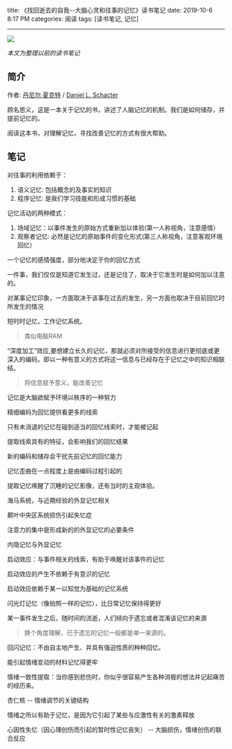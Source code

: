 title: 《找回逝去的自我--大脑心灵和往事的记忆》读书笔记
date: 2019-10-6 8:17 PM
categories: 阅读
tags: [读书笔记, 记忆]

---

[ ![](http://image.runjf.com/mweb/2019-10-06-15703330203326.jpg) ](https://book.douban.com/subject/5406389/)

*本文为整理以前的读书笔记*

## 简介
作者: [丹尼尔·夏克特](https://book.douban.com/search/%E4%B8%B9%E5%B0%BC%E5%B0%94%C2%B7%E5%A4%8F%E5%85%8B%E7%89%B9) / [Daniel L. Schacter](https://book.douban.com/search/Daniel%20L.%20Schacter)

顾名思义，这是一本关于记忆的书，讲述了人脑记忆的机制。我们是如何储存，并提前记忆的。

阅读这本书，对理解记忆，寻找改善记忆的方式有很大帮助。

<!--more-->

## 笔记

对往事的利用依赖于：
1. 语义记忆: 包括概念的及事实的知识 
2. 程序记忆: 是我们学习技能和形成习惯的基础

记忆活动的两种模式：
1. 场域记忆：以事件发生的原始方式重新加以体验(第一人称视角，注意感情）
2. 观察者记忆: 必然是记忆的原始事件的变化形式(第三人称视角，注意客观环境回忆）

一个记忆的感情强度，部分地决定于你的回忆方式

一件事，我们仅仅是知道它发生过，还是记住了，取决于它发生时是如何加以注意的。

对某事记忆印象，一方面取决于该事在过去的发生，另一方面也取决于目前回忆时所发生的情况

短时时记忆，工作记忆系统。
> 类似电脑RAM

“深度加工”效应,要想建立长久的记忆，那就必须对所接受的信息进行更彻底或更深入的编码，即以一种有意义的方式将这一信息与已经存在于记忆之中的知识相联结。
> 将信息赋予意义，能改善记忆  

记忆是大脑欲赋予环境以秩序的一种努力

精细编码为回忆提供看更多的线索

只有未消退的记忆在碰到适当的回忆线索时，才能被记起

提取线索具有的特征，会影响我们的回忆结果

新的编码和储存会干扰先前记忆的回忆能力

记忆歪曲在一点程度上是由编码过程引起的

提取记忆唤醒了沉睡的记忆影像，还有当时的主观体验。

海马系统，与近期经验的外显记忆相关

颞叶中央区系统损伤引起失忆症

注意力的集中是形成新的的外显记忆的必要条件

内隐记忆与外显记忆

启动效应：与事件相关的线索，有助于唤醒对该事件的记忆

启动效应的产生不依赖于有意识的记忆

启动效应依赖于某一以知觉为基础的记忆系统

闪光灯记忆（像拍照一样的记忆），比日常记忆保持得更好

某一事件发生之后，随时间的流逝，人们倾向于遗忘或者混淆该记忆的来源
> 换个角度理解，已于遗忘的记忆一般都是单一来源的。

回闪记忆：不由自主地产生、并具有强迫性质的种种回忆。

能引起情绪变动的材料记忆得更牢

情绪一致性提取：当你感到悲伤时，你似乎很容易产生各种消极的想法并记起痛苦的经历来。

杏仁核 -- 情绪调节的关键结构

情绪之所以有助于记忆，是因为它引起了某些与应激性有关的激素释放

心因性失忆（因心理创伤而引起的暂时性记忆丧失） -- 大脑损伤，情绪创伤的联合反应
